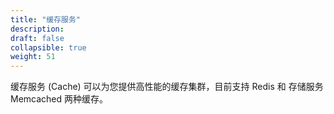 ```yaml
---
title: "缓存服务"
description: 
draft: false
collapsible: true
weight: 51
---
```


缓存服务 (Cache) 可以为您提供高性能的缓存集群，目前支持 Redis 和 存储服务Memcached 两种缓存。
